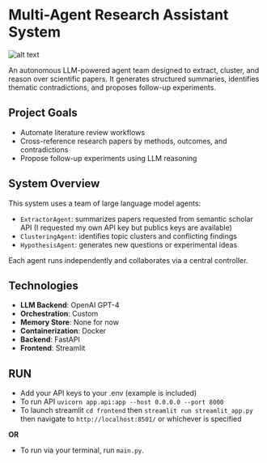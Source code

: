 # Multi-Agent Research Assistant System
![alt text](https://i.imgur.com/xxUstL8.gif "ra-agents gif")

An autonomous LLM-powered agent team designed to extract, cluster, and reason over scientific papers. It generates structured summaries, identifies thematic contradictions, and proposes follow-up experiments. 

## Project Goals

- Automate literature review workflows
- Cross-reference research papers by methods, outcomes, and contradictions
- Propose follow-up experiments using LLM reasoning

## System Overview

This system uses a team of large language model agents:
- `ExtractorAgent`: summarizes papers requested from semantic scholar API (I requested my own API key but publics keys are available)
- `ClusteringAgent`: identifies topic clusters and conflicting findings
- `HypothesisAgent`: generates new questions or experimental ideas

Each agent runs independently and collaborates via a central controller.

## Technologies

- **LLM Backend**: OpenAI GPT-4
- **Orchestration**: Custom
- **Memory Store**: None for now
- **Containerization**: Docker
- **Backend**: FastAPI
- **Frontend**: Streamlit


## RUN
- Add your API keys to your .env (example is included)
- To run API ```uvicorn app.api:app --host 0.0.0.0 --port 8000```
- To launch streamlit ```cd frontend``` then ```streamlit run streamlit_app.py``` then navigate to ```http://localhost:8501/``` or whichever is specified

**OR**
- To run via your terminal, run ```main.py```.

